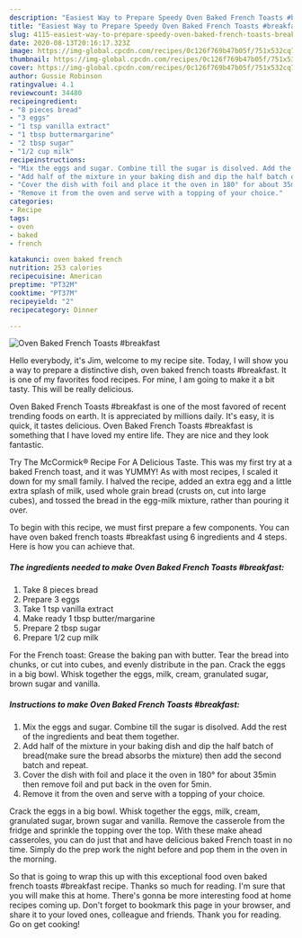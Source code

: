 ```yaml
---
description: "Easiest Way to Prepare Speedy Oven Baked French Toasts #breakfast"
title: "Easiest Way to Prepare Speedy Oven Baked French Toasts #breakfast"
slug: 4115-easiest-way-to-prepare-speedy-oven-baked-french-toasts-breakfast
date: 2020-08-13T20:16:17.323Z
image: https://img-global.cpcdn.com/recipes/0c126f769b47b05f/751x532cq70/oven-baked-french-toasts-breakfast-recipe-main-photo.jpg
thumbnail: https://img-global.cpcdn.com/recipes/0c126f769b47b05f/751x532cq70/oven-baked-french-toasts-breakfast-recipe-main-photo.jpg
cover: https://img-global.cpcdn.com/recipes/0c126f769b47b05f/751x532cq70/oven-baked-french-toasts-breakfast-recipe-main-photo.jpg
author: Gussie Robinson
ratingvalue: 4.1
reviewcount: 34480
recipeingredient:
- "8 pieces bread"
- "3 eggs"
- "1 tsp vanilla extract"
- "1 tbsp buttermargarine"
- "2 tbsp sugar"
- "1/2 cup milk"
recipeinstructions:
- "Mix the eggs and sugar. Combine till the sugar is disolved. Add the rest of the ingredients and beat them together."
- "Add half of the mixture in your baking dish and dip the half batch of bread(make sure the bread absorbs the mixture) then add the second batch and repeat."
- "Cover the dish with foil and place it the oven in 180° for about 35min then remove foil and put back in the oven for 5min."
- "Remove it from the oven and serve with a topping of your choice."
categories:
- Recipe
tags:
- oven
- baked
- french

katakunci: oven baked french 
nutrition: 253 calories
recipecuisine: American
preptime: "PT32M"
cooktime: "PT37M"
recipeyield: "2"
recipecategory: Dinner

---
```



![Oven Baked French Toasts #breakfast](https://img-global.cpcdn.com/recipes/0c126f769b47b05f/751x532cq70/oven-baked-french-toasts-breakfast-recipe-main-photo.jpg)

Hello everybody, it's Jim, welcome to my recipe site. Today, I will show you a way to prepare a distinctive dish, oven baked french toasts #breakfast. It is one of my favorites food recipes. For mine, I am going to make it a bit tasty. This will be really delicious.

Oven Baked French Toasts #breakfast is one of the most favored of recent trending foods on earth. It is appreciated by millions daily. It's easy, it is quick, it tastes delicious. Oven Baked French Toasts #breakfast is something that I have loved my entire life. They are nice and they look fantastic.

Try The McCormick® Recipe For A Delicious Taste. This was my first try at a baked French toast, and it was YUMMY! As with most recipes, I scaled it down for my small family. I halved the recipe, added an extra egg and a little extra splash of milk, used whole grain bread (crusts on, cut into large cubes), and tossed the bread in the egg-milk mixture, rather than pouring it over.


To begin with this recipe, we must first prepare a few components. You can have oven baked french toasts #breakfast using 6 ingredients and 4 steps. Here is how you can achieve that.

<!--inarticleads1-->

##### The ingredients needed to make Oven Baked French Toasts #breakfast:

1. Take 8 pieces bread
1. Prepare 3 eggs
1. Take 1 tsp vanilla extract
1. Make ready 1 tbsp butter/margarine
1. Prepare 2 tbsp sugar
1. Prepare 1/2 cup milk


For the French toast: Grease the baking pan with butter. Tear the bread into chunks, or cut into cubes, and evenly distribute in the pan. Crack the eggs in a big bowl. Whisk together the eggs, milk, cream, granulated sugar, brown sugar and vanilla. 

<!--inarticleads2-->

##### Instructions to make Oven Baked French Toasts #breakfast:

1. Mix the eggs and sugar. Combine till the sugar is disolved. Add the rest of the ingredients and beat them together.
1. Add half of the mixture in your baking dish and dip the half batch of bread(make sure the bread absorbs the mixture) then add the second batch and repeat.
1. Cover the dish with foil and place it the oven in 180° for about 35min then remove foil and put back in the oven for 5min.
1. Remove it from the oven and serve with a topping of your choice.


Crack the eggs in a big bowl. Whisk together the eggs, milk, cream, granulated sugar, brown sugar and vanilla. Remove the casserole from the fridge and sprinkle the topping over the top. With these make ahead casseroles, you can do just that and have delicious baked French toast in no time. Simply do the prep work the night before and pop them in the oven in the morning. 

So that is going to wrap this up with this exceptional food oven baked french toasts #breakfast recipe. Thanks so much for reading. I'm sure that you will make this at home. There's gonna be more interesting food at home recipes coming up. Don't forget to bookmark this page in your browser, and share it to your loved ones, colleague and friends. Thank you for reading. Go on get cooking!
